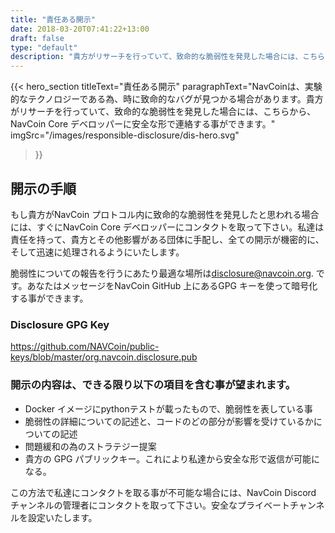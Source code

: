 ```yaml
---
title: "責任ある開示"
date: 2018-03-20T07:41:22+13:00
draft: false
type: "default"
description: "貴方がリサーチを行っていて、致命的な脆弱性を発見した場合には、こちらから、NavCoin Core デベロッパーに安全な形で連絡する事ができます。"
---
```

{{< hero_section
titleText="責任ある開示"
paragraphText="NavCoinは、実験的なテクノロジーである為、時に致命的なバグが見つかる場合があります。貴方がリサーチを行っていて、致命的な脆弱性を発見した場合には、こちらから、NavCoin Core デベロッパーに安全な形で連絡する事ができます。"
imgSrc="/images/responsible-disclosure/dis-hero.svg"
>}}


<div class="grey">
    <div class="article">
        <h2 class="article-title">
            開示の手順
        </h2>
        <p>もし貴方がNavCoin プロトコル内に致命的な脆弱性を発見したと思われる場合には、すぐにNavCoin Core デベロッパーにコンタクトを取って下さい。私達は責任を持って、貴方とその他影響がある団体に手配し、全ての開示が機密的に、そして迅速に処理されるようにいたします。</p>
        <p>脆弱性についての報告を行うにあたり最適な場所は<a href="#">disclosure@navcoin.org</a>. です。あなたはメッセージをNavCoin GitHub 上にあるGPG キーを使って暗号化する事ができます。</p>
        <h3 class="article-sml-title">Disclosure GPG Key</h3>
        <p>
            <a href="https://github.com/NAVCoin/public-keys/blob/master/org.navcoin.disclosure.pub" target="_blank">
                https://github.com/NAVCoin/public-keys/blob/master/org.navcoin.disclosure.pub
            </a>
        </p>
        <h3>開示の内容は、できる限り以下の項目を含む事が望まれます。</h3>
        <ul>
            <li>Docker イメージにpythonテストが載ったもので、脆弱性を表している事</li>
            <li>脆弱性の詳細についての記述と、コードのどの部分が影響を受けているかについての記述</li>
            <li>問題緩和の為のストラテジー提案</li>
            <li>貴方の GPG パブリックキー。これにより私達から安全な形で返信が可能になる。</li>
        </ul>
        <p>この方法で私達にコンタクトを取る事が不可能な場合には、NavCoin Discord チャンネルの管理者にコンタクトを取って下さい。安全なプライベートチャンネルを設定いたします。</p>
    </div>
</div>

<style>

</style>
